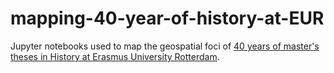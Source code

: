 # mapping-40-year-of-history-at-EUR
Jupyter notebooks used to map the geospatial foci of [40 years of master's theses in History at Erasmus University Rotterdam](https://repub.eur.nl/pub/115450/).
